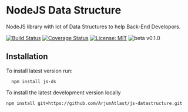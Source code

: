 # NodeJS Data Structure

NodeJS library with lot of Data Structures to help Back-End Developors.

[![Build Status](https://travis-ci.org/ArjunAtlast/js-datastructure.svg?branch=master)](https://travis-ci.org/ArjunAtlast/js-datastructure)
[![Coverage Status](https://coveralls.io/repos/github/ArjunAtlast/js-datastructure/badge.svg?branch=master)](https://coveralls.io/github/ArjunAtlast/js-datastructure?branch=master)
[![License: MIT](https://img.shields.io/badge/License-MIT-blue.svg)](https://opensource.org/licenses/MIT)
![beta v0.1.0](https://img.shields.io/badge/beta-v0.1.0-orange.svg)

## Installation

To install latest version run:

```
  npm install js-ds
```

To install the latest development version locally

```
npm install git+https://github.com/ArjunAtlast/js-datastructure.git
```
